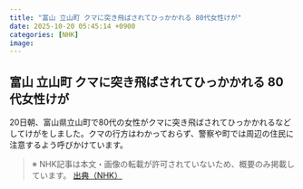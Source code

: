 ```yaml
---
title: "富山 立山町 クマに突き飛ばされてひっかかれる 80代女性けが"
date: 2025-10-20 05:45:14 +0900
categories: [NHK]
image: 
---
```

## 富山 立山町 クマに突き飛ばされてひっかかれる 80代女性けが

20日朝、富山県立山町で80代の女性がクマに突き飛ばされてひっかかれるなどしてけがをしました。クマの行方はわかっておらず、警察や町では周辺の住民に注意するよう呼びかけています。

> ※ NHK記事は本文・画像の転載が許可されていないため、概要のみ掲載しています。
[出典（NHK）](http://www3.nhk.or.jp/news/html/20251020/k10014953891000.html)
